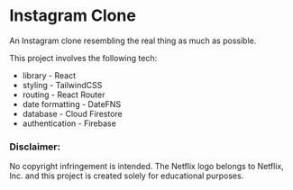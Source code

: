 # Instagram Clone

An Instagram clone resembling the real thing as much as possible.

This project involves the following tech:

- library - React
- styling - TailwindCSS
- routing - React Router
- date formatting - DateFNS
- database - Cloud Firestore
- authentication - Firebase

### Disclaimer:
No copyright infringement is intended. The Netflix logo belongs to Netflix, Inc. and this project is created solely for educational purposes.